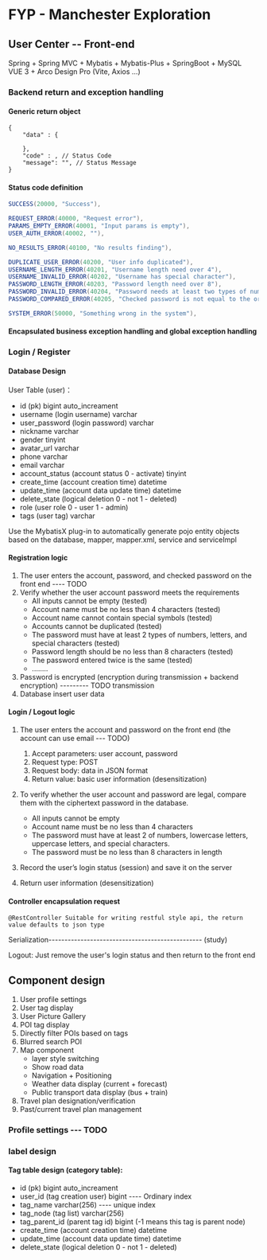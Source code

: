 # FYP - Manchester Exploration

## User Center -- Front-end

Spring + Spring MVC + Mybatis + Mybatis-Plus + SpringBoot + MySQL\
VUE 3 + Arco Design Pro (Vite, Axios ...)

### Backend return and exception handling

#### Generic return object

```
{
	"data" : {
	
	},
	"code" : , // Status Code
	"message": "", // Status Message
}
```



#### Status code definition

``` java
SUCCESS(20000, "Success"),

REQUEST_ERROR(40000, "Request error"),
PARAMS_EMPTY_ERROR(40001, "Input params is empty"),
USER_AUTH_ERROR(40002, ""),

NO_RESULTS_ERROR(40100, "No results finding"),

DUPLICATE_USER_ERROR(40200, "User info duplicated"),
USERNAME_LENGTH_ERROR(40201, "Username length need over 4"),
USERNAME_INVALID_ERROR(40202, "Username has special character"),
PASSWORD_LENGTH_ERROR(40203, "Password length need over 8"),
PASSWORD_INVALID_ERROR(40204, "Password needs at least two types of numeric, letter and special character"),
PASSWORD_COMPARED_ERROR(40205, "Checked password is not equal to the original one"),

SYSTEM_ERROR(50000, "Something wrong in the system"),
```



#### Encapsulated business exception handling and global exception handling



### Login / Register

#### Database Design

User Table (user)：

* id (pk) bigint auto_increament
* username (login username) varchar
* user_password (login password) varchar
* nickname varchar
* gender tinyint
* avatar_url varchar
* phone varchar
* email varchar
* account_status (account status 0 - activate) tinyint
* create_time (account creation time) datetime
* update_time (account data update time) datetime
* delete_state (logical deletion 0 - not 1 - deleted) 
* role (user role 0 - user 1 - admin)
* tags (user tag) varchar

Use the MybatisX plug-in to automatically generate pojo entity objects based on the database, mapper, mapper.xml, service and serviceImpl



#### Registration logic

1. The user enters the account, password, and checked password on the front end ---- TODO
2. Verify whether the user account password meets the requirements
   * All inputs cannot be empty (tested)
   * Account name must be no less than 4 characters (tested)
   * Account name cannot contain special symbols (tested)
   * Accounts cannot be duplicated (tested)
   * The password must have at least 2 types of numbers, letters, and special characters (tested)
   * Password length should be no less than 8 characters (tested)
   * The password entered twice is the same (tested)
   * ........
3. Password is encrypted (encryption during transmission + backend encryption)   --------- TODO transmission
4. Database insert user data



#### Login / Logout logic

1. The user enters the account and password on the front end (the account can use email --- TODO)
   1. Accept parameters: user account, password
   2. Request type: POST
   3. Request body: data in JSON format
   4. Return value: basic user information (desensitization)
2. To verify whether the user account and password are legal, compare them with the ciphertext password in the database.

   * All inputs cannot be empty
   * Account name must be no less than 4 characters
   * The password must have at least 2 of numbers, lowercase letters, uppercase letters, and special characters.
   * The password must be no less than 8 characters in length
3. Record the user’s login status (session) and save it on the server
4. Return user information (desensitization)

#### Controller encapsulation request

```
@RestController Suitable for writing restful style api, the return value defaults to json type
```

Serialization------------------------------------------------ (study)

Logout: Just remove the user's login status and then return to the front end



## Component design

1. User profile settings
2. User tag display
3. User Picture Gallery
4. POI tag display
5. Directly filter POIs based on tags
6. Blurred search POI
7. Map component
    * layer style switching
    * Show road data
    * Navigation + Positioning
    * Weather data display (current + forecast)
    * Public transport data display (bus + train)
8. Travel plan designation/verification
9. Past/current travel plan management



### Profile settings ---  TODO



###  label design

#### Tag table design (category table):

* id (pk) bigint auto_increament
* user_id (tag creation user) bigint  ---- Ordinary index
* tag_name varchar(256)    ---- unique index
* tag_node (tag list) varchar(256)
* tag_parent_id (parent tag id) bigint (-1 means this tag is parent node)
* create_time (account creation time) datetime
* update_time (account data update time) datetime
* delete_state (logical deletion 0 - not 1 - deleted) 



